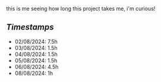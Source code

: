 this is me seeing how long this project takes me, i'm curious!

## _Timestamps_
- 02/08/2024: 7.5h
- 03/08/2024: 1.5h
- 04/08/2024: 1.5h
- 05/08/2024: 1.5h
- 06/08/2024: 4.5h
- 08/08/2024: 1h